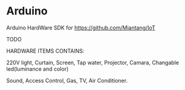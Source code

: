# Arduino
Arduino HardWare SDK for https://github.com/Miantang/IoT

TODO

HARDWARE ITEMS CONTAINS:

220V light, Curtain, Screen, Tap water, Projector, Camara, Changable led(luminance and color)

Sound, Access Control, Gas, TV, Air Conditioner.
